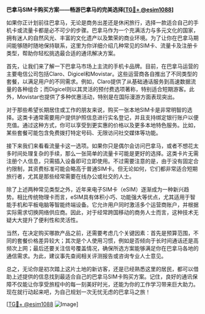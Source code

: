**巴拿马SIM卡购买方案——畅游巴拿马的完美选择[[TG💪+ @esim1088](https://t.me/s/esim1088)]**

如果你正计划前往巴拿马，无论是商务出差还是休闲旅行，选择一款适合自己的手机卡或流量卡都是必不可少的步骤。巴拿马作为一个充满活力与多元文化的国家，拥有迷人的自然风光、丰富的文化遗产以及繁荣的商业环境。为了让你在巴拿马期间能够随时随地保持联系，这里为你详细介绍几种常见的SIM卡、流量卡及注册卡类型，帮助你轻松挑选最合适的通讯解决方案。

首先，让我们来了解一下巴拿马市场上主流的手机卡品牌。目前，在巴拿马运营的主要电信公司包括Claro、Digicel和Movistar。这些运营商各自推出了不同类型的套餐，以满足用户的不同需求。例如，Claro提供了从基础通话服务到高速数据流量的各种组合；而Digicel则以其灵活的预付费选项著称，特别适合短期游客。此外，Movistar也提供了多种优惠活动，特别是在国际漫游方面表现突出。

对于那些希望长期居住或工作的朋友来说，购买一张本地SIM卡是非常明智的选择。这类卡通常需要用户提供护照信息进行实名登记，并且支持绑定银行账户以便充值。通过这种方式，你可以享受到更实惠的价格以及更多本地特色服务。比如，某些套餐可能包含免费拨打特定号码、无限访问社交媒体等功能。

接下来我们来看看流量卡这一选项。如果你只是偶尔会访问巴拿马，或者不想花太多时间处理复杂的手续，那么一张简单的流量卡可能是更好的选择。这类卡片无需注册个人信息，只需插入设备即可立即使用。不过需要注意的是，由于没有固定合约限制，其资费标准可能会略高于普通SIM卡。但无论如何，它们都非常适合短期旅行者，尤其是那些经常需要在线办公或社交的人士。

除了上述两种常见类型之外，近年来电子SIM卡（eSIM）逐渐成为一种新兴趋势。相比传统物理卡而言，eSIM具有体积小巧、功能强大等优点，尤其适用于智能手机和平板电脑等智能终端设备。它允许用户同时激活多个运营商账户，并根据实际需求切换网络供应商。因此，对于经常跨国移动的商务人士而言，这种技术无疑大大提升了便利性和灵活性。

当然，在决定购买哪款产品之前，还需要考虑几个关键因素：首先是预算范围，不同的套餐价格差异较大；其次是个人使用习惯，例如是否倾向于长时间通话还是高频次上网；最后还要关注信号覆盖情况，确保所选方案能够满足你在巴拿马各地的通信需求。为此，建议事先查阅相关评测报告或咨询专业人士意见。

总之，无论你是初次踏上这片土地的新访客，还是已经熟悉这里的居民，都可以借助上述提供的信息找到最适合自己的巴拿马SIM卡购买方案。记住，良好的通讯保障不仅能让你享受旅程中的每一刻美好时光，还能为你的工作学习带来巨大助力。现在就行动起来吧，为自己规划一次无忧无虑的巴拿马之旅！

[[TG💪+ @esim1088](https://t.me/s/esim1088) ![Image](https://i.postimg.cc/4NQfJmqS/Snipaste-2025-05-13-00-14-12.png)]